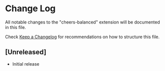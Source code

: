 # Change Log

All notable changes to the "cheers-balanced" extension will be documented in this file.

Check [Keep a Changelog](http://keepachangelog.com/) for recommendations on how to structure this file.

## [Unreleased]

- Initial release
